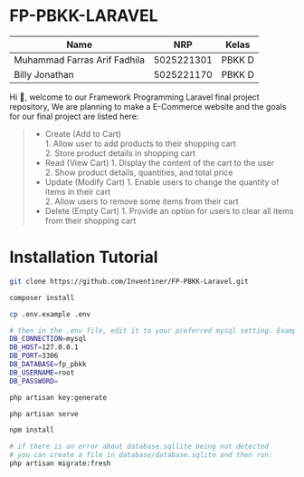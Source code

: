 # FP-PBKK-LARAVEL

|             Name             |     NRP    |   Kelas   |
| ---------------------------- | ---------- | ----------|
| Muhammad Farras Arif Fadhila | 5025221301 |  PBKK D   |
|        Billy Jonathan        | 5025221170 |  PBKK D   |

Hi 👋, welcome to our Framework Programming Laravel final project repository, We are planning to make a E-Commerce website and the goals for our final project are listed here:
> - Create (Add to Cart)  
    1. Allow user to add products to their shopping cart  
    2. Store product details in shopping cart  
> - Read (View Cart)
    1. Display the content of the cart to the user  
    2. Show product details, quantities, and total price  
> - Update (Modify Cart)
    1. Enable users to change the quantity of items in their cart  
    2. Allow users to remove some items from their cart  
> - Delete (Empty Cart)
    1. Provide an option for users to clear all items from their shopping cart  

# Installation Tutorial
```bash
git clone https://github.com/Inventiner/FP-PBKK-Laravel.git
```
```bash
composer install
```
```bash
cp .env.example .env

# then in the .env file, edit it to your preferred mysql setting. Example:
DB_CONNECTION=mysql
DB_HOST=127.0.0.1
DB_PORT=3306
DB_DATABASE=fp_pbkk
DB_USERNAME=root
DB_PASSWORD=
```
```bash
php artisan key:generate
```
```bash
php artisan serve
```
```bash
npm install
```
```bash
# if there is an error about database.sqllite being not detected
# you can create a file in database/database.sqlite and then run:
php artisan migrate:fresh
```